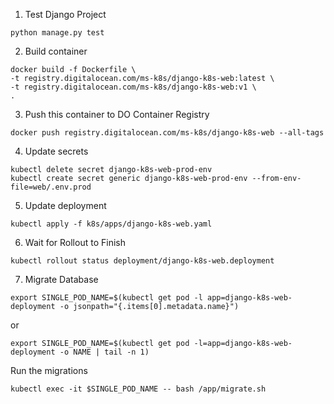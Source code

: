 1. Test Django Project
```
python manage.py test
```

2. Build container
```
docker build -f Dockerfile \
-t registry.digitalocean.com/ms-k8s/django-k8s-web:latest \
-t registry.digitalocean.com/ms-k8s/django-k8s-web:v1 \
.
```

3. Push this container to DO Container Registry
```
docker push registry.digitalocean.com/ms-k8s/django-k8s-web --all-tags
```

4. Update secrets
```
kubectl delete secret django-k8s-web-prod-env
kubectl create secret generic django-k8s-web-prod-env --from-env-file=web/.env.prod
```

5. Update deployment
```
kubectl apply -f k8s/apps/django-k8s-web.yaml
```

6. Wait for Rollout to Finish
```
kubectl rollout status deployment/django-k8s-web.deployment
```

7. Migrate Database
```
export SINGLE_POD_NAME=$(kubectl get pod -l app=django-k8s-web-deployment -o jsonpath="{.items[0].metadata.name}")
```
or
```
export SINGLE_POD_NAME=$(kubectl get pod -l=app=django-k8s-web-deployment -o NAME | tail -n 1)
```

Run the migrations
```
kubectl exec -it $SINGLE_POD_NAME -- bash /app/migrate.sh
```